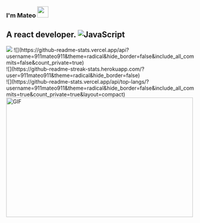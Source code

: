 ### I'm Mateo <img src="https://raw.githubusercontent.com/aemmadi/aemmadi/master/wave.gif" width="30px">

## A react developer. ![JavaScript](https://img.shields.io/badge/-JavaScript-black?style=flat-square&logo=javascript)

<img src='https://www.codewars.com/users/911mateo911/badges/large' />
![](https://github-readme-stats.vercel.app/api?username=911mateo911&theme=radical&hide_border=false&include_all_commits=false&count_private=true)<br/>
![](https://github-readme-streak-stats.herokuapp.com/?user=911mateo911&theme=radical&hide_border=false)<br/>
![](https://github-readme-stats.vercel.app/api/top-langs/?username=911mateo911&theme=radical&hide_border=false&include_all_commits=true&count_private=true&layout=compact)

<img align="center" alt="GIF" src="https://github.com/abhisheknaiidu/abhisheknaiidu/blob/master/code.gif?raw=true" width="500" height="320" />

<br />

<p style='margin: 10px' ></p>
